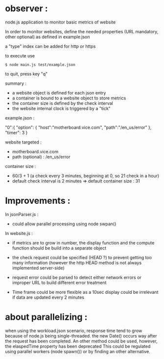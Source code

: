 # observer :
node.js application to monitor basic metrics of website

In order to monitor websites, define the needed properties (URL mandatory, other optional) as defined in example.json

a "type" index can be added for http or https

to execute use

`$ node main.js test/example.json`

to quit, press key "q"

summary :
* a website object is defined for each json entry
* a container is bound to a website object to store metrics
* the container size is defined by the check interval
* the website internal clock is triggered by a "tick"

example.json :

"0":{
  "option": {
    "host":"motherboard.vice.com",
    "path":"/en_us/error"
  },
  "timer": 3
}

website targeted :
  * motherboard.vice.com
  * path (optional) : /en_us/error

container size :
  * 60/3 + 1 (a check every 3 minutes, beginning at 0, so 21 check in a hour)
  * default check interval is 2 minutes => default container size : 31

# Improvements :

  In jsonParser.js :

  * could allow parallel processing using node swpan()

  In website.js :

  * if metrics are to grow in number, the display function and the compute function should be build into a separate object

  * the check request could be specified (HEAD ?) to prevent getting too many information
  (however the http HEAD method is not always implemented server-side)

  * request error could be parsed to detect either network errors or improper URL to build different error treatment

  * Time frame could be more flexible as a 10sec display could be irrelevant if data are updated every 2 minutes



# about parallelizing :

  when using the workload.json scenario, response time tend to grow because of node.js being single-threaded.
  the new Date() occurs way after the request has been completed.
  An other method could be used, however, the elaspedTime property has been deprecated
  This could be regulated using parallel workers (node spawn()) or by finding an other alternative.
